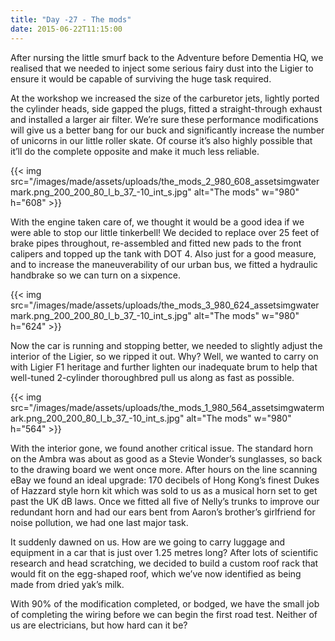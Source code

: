 ```yaml
---
title: "Day -27 - The mods"
date: 2015-06-22T11:15:00
---
```

      
After nursing the little smurf back to the Adventure before Dementia HQ, we realised that we needed to inject some serious fairy dust into the Ligier to ensure it would be capable of surviving the huge task required.

At the workshop we increased the size of the carburetor jets, lightly ported the cylinder heads, side gapped the plugs, fitted a straight-through exhaust and installed a larger air filter. We’re sure these performance modifications will give us a better bang for our buck and significantly increase the number of unicorns in our little roller skate. Of course it’s also highly possible that it’ll do the complete opposite and make it much less reliable.

{{< img src="/images/made/assets/uploads/the_mods_2_980_608_assetsimgwatermark.png_200_200_80_l_b_37_-10_int_s.jpg" alt="The mods" w="980" h="608" >}}

With the engine taken care of, we thought it would be a good idea if we were able to stop our little tinkerbell! We decided to replace over 25 feet of brake pipes throughout, re-assembled and fitted new pads to the front calipers and topped up the tank with DOT 4. Also just for a good measure, and to increase the maneuverability of our urban bus, we fitted a hydraulic handbrake so we can turn on a sixpence.

{{< img src="/images/made/assets/uploads/the_mods_3_980_624_assetsimgwatermark.png_200_200_80_l_b_37_-10_int_s.jpg" alt="The mods" w="980" h="624" >}}

Now the car is running and stopping better, we needed to slightly adjust the interior of the Ligier, so we ripped it out. Why? Well, we wanted to carry on with Ligier F1 heritage and further lighten our inadequate brum to help that well-tuned 2-cylinder thoroughbred pull us along as fast as possible.

{{< img src="/images/made/assets/uploads/the_mods_1_980_564_assetsimgwatermark.png_200_200_80_l_b_37_-10_int_s.jpg" alt="The mods" w="980" h="564" >}}

With the interior gone, we found another critical issue. The standard horn on the Ambra was about as good as a Stevie Wonder’s sunglasses, so back to the drawing board we went once more. After hours on the line scanning eBay we found an ideal upgrade: 170 decibels of Hong Kong’s finest Dukes of Hazzard style horn kit which was sold to us as a musical horn set to get past the UK dB laws. Once we fitted all five of Nelly’s trunks to improve our redundant horn and had our ears bent from Aaron’s brother’s girlfriend for noise pollution, we had one last major task.

It suddenly dawned on us. How are we going to carry luggage and equipment in a car that is just over 1.25 metres long? After lots of scientific research and head scratching, we decided to build a custom roof rack that would fit on the egg-shaped roof, which we’ve now identified as being made from dried yak’s milk.

With 90% of the modification completed, or bodged, we have the small job of completing the wiring before we can begin the first road test. Neither of us are electricians, but how hard can it be?